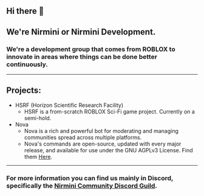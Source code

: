 ## Hi there 👋 
## We're Nirmini or Nirmini Development.
### We're a development group that comes from ROBLOX to innovate in areas where things can be done better continuously.
---
## Projects:
- HSRF (Horizon Scientific Research Facility)
  - HSRF is a from-scratch ROBLOX Sci-Fi game project. Currently on a semi-hold.
- Nova
  - Nova is a rich and powerful bot for moderating and managing communities spread across multiple platforms.
  - Nova's commands are open-source, updated with every major release, and available for use under the GNU AGPLv3 License. Find them [Here](https://github.com/Nirmini/NovaBot-Commands).
---
### For more information you can find us mainly in Discord, specifically the [Nirmini Community Discord Guild](https://discord.gg/9Y7aZejzUH).
